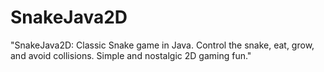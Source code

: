 # SnakeJava2D
"SnakeJava2D: Classic Snake game in Java. Control the snake, eat, grow, and avoid collisions. Simple and nostalgic 2D gaming fun."
